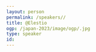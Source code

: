 ```yaml
---
layout: person
permalink: /speakers//
title: @Elestio
ogp: /japan-2023/image/ogp/.jpg
type: speaker
id: 
---
```


